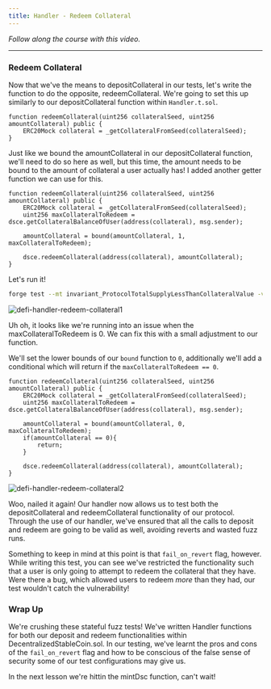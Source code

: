 ```yaml
---
title: Handler - Redeem Collateral
---
```


_Follow along the course with this video._

---

### Redeem Collateral

Now that we've the means to depositCollateral in our tests, let's write the function to do the opposite, redeemCollateral. We're going to set this up similarly to our depositCollateral function within `Handler.t.sol`.

```solidity
function redeemCollateral(uint256 collateralSeed, uint256 amountCollateral) public {
    ERC20Mock collateral = _getCollateralFromSeed(collateralSeed);
}
```

Just like we bound the amountCollateral in our depositCollateral function, we'll need to do so here as well, but this time, the amount needs to be bound to the amount of collateral a user actually has! I added another getter function we can use for this.

```solidity
function redeemCollateral(uint256 collateralSeed, uint256 amountCollateral) public {
    ERC20Mock collateral = _getCollateralFromSeed(collateralSeed);
    uint256 maxCollateralToRedeem = dsce.getCollateralBalanceOfUser(address(collateral), msg.sender);

    amountCollateral = bound(amountCollateral, 1, maxCollateralToRedeem);

    dsce.redeemCollateral(address(collateral), amountCollateral);
}
```

Let's run it!

```bash
forge test --mt invariant_ProtocolTotalSupplyLessThanCollateralValue -vvvv
```

![defi-handler-redeem-collateral1](/foundry-defi/21-defi-handler-redeem-collateral/defi-handler-redeem-collateral1.png)

Uh oh, it looks like we're running into an issue when the maxCollateralToRedeem is 0. We can fix this with a small adjustment to our function.

We'll set the lower bounds of our `bound` function to `0`, additionally we'll add a conditional which will return if the `maxCollateralToRedeem == 0`.

```solidity
function redeemCollateral(uint256 collateralSeed, uint256 amountCollateral) public {
    ERC20Mock collateral = _getCollateralFromSeed(collateralSeed);
    uint256 maxCollateralToRedeem = dsce.getCollateralBalanceOfUser(address(collateral), msg.sender);

    amountCollateral = bound(amountCollateral, 0, maxCollateralToRedeem);
    if(amountCollateral == 0){
        return;
    }

    dsce.redeemCollateral(address(collateral), amountCollateral);
}
```

![defi-handler-redeem-collateral2](/foundry-defi/21-defi-handler-redeem-collateral/defi-handler-redeem-collateral2.png)

Woo, nailed it again! Our handler now allows us to test both the depositCollateral and redeemCollateral functionality of our protocol. Through the use of our handler, we've ensured that all the calls to deposit and redeem are going to be valid as well, avoiding reverts and wasted fuzz runs.

Something to keep in mind at this point is that `fail_on_revert` flag, however. While writing this test, you can see we've restricted the functionality such that a user is only going to attempt to redeem the collateral that they have. Were there a bug, which allowed users to redeem _more_ than they had, our test wouldn't catch the vulnerability!

### Wrap Up

We're crushing these stateful fuzz tests! We've written Handler functions for both our deposit and redeem functionalities within DecentralizedStableCoin.sol. In our testing, we've learnt the pros and cons of the `fail_on_revert` flag and how to be conscious of the false sense of security some of our test configurations may give us.

In the next lesson we're hittin the mintDsc function, can't wait!
